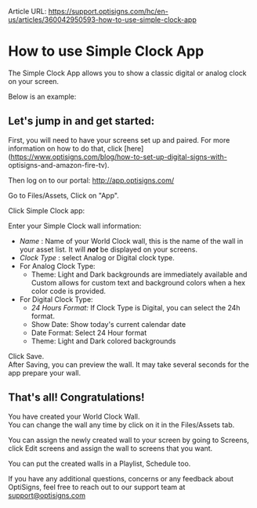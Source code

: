 Article URL: https://support.optisigns.com/hc/en-us/articles/360042950593-how-to-use-simple-clock-app

# How to use Simple Clock App

The Simple Clock App allows you to show a classic digital or analog clock on
your screen.

  
Below is an example:

## **Let's jump in and get started:**

First, you will need to have your screens set up and paired. For more
information on how to do that, click
[here](https://www.optisigns.com/blog/how-to-set-up-digital-signs-with-
optisigns-and-amazon-fire-tv).

Then log on to our portal: <http://app.optisigns.com/>

Go to Files/Assets, Click on "App".

Click Simple Clock app:

Enter your Simple Clock wall information:

  * _Name_ : Name of your World Clock wall, this is the name of the wall in your asset list. It will  _**not**_ be displayed on your screens.
  * _Clock Type_ : select Analog or Digital clock type.
  * For Analog Clock Type: 
    * Theme: Light and Dark backgrounds are immediately available and Custom allows for custom text and background colors when a hex color code is provided.
  * For Digital Clock Type: 
    * _24 Hours Format:_ If Clock Type is Digital, you can select the 24h format.
    * Show Date: Show today's current calendar date
    * Date Format: Select 24 Hour format
    * Theme: Light and Dark colored backgrounds

Click Save.  
After Saving, you can preview the wall. It may take several seconds for the
app prepare your wall.  
  

## **That's all! Congratulations!**

You have created your World Clock Wall.  
You can change the wall any time by click on it in the Files/Assets tab.

You can assign the newly created wall to your screen by going to Screens,
click Edit screens and assign the wall to screens that you want.

You can put the created walls in a Playlist, Schedule too.

If you have any additional questions, concerns or any feedback about
OptiSigns, feel free to reach out to our support team at
[support@optisigns.com](mailto:support@optisigns.com)

